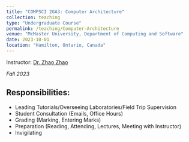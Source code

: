 ```yaml
---
title: "COMPSCI 2GA3: Computer Architecture"
collection: teaching
type: "Undergraduate Course"
permalink: /teaching/Computer-Architecture
venue: "McMaster University, Department of Computing and Software"
date: 2023-10-01
location: "Hamilton, Ontario, Canada"
---
```

    

Instructor: [Dr. Zhao Zhao](https://www.linkedin.com/in/hermitz/?originalSubdomain=ca)

*Fall 2023*

## Responsibilities:
- Leading Tutorials/Overseeing Laboratories/Field Trip Supervision
- Student Consultation (Emails, Office Hours)
- Grading (Marking, Entering Marks)
- Preparation (Reading, Attending, Lectures, Meeting with Instructor)
- Invigilating